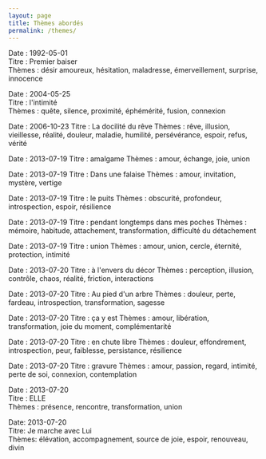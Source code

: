 ```yaml
---
layout: page
title: Thèmes abordés
permalink: /themes/
---
```


Date : 1992-05-01  
Titre : Premier baiser  
Thèmes : désir amoureux, hésitation, maladresse, émerveillement, surprise, innocence

Date : 2004-05-25  
Titre : l'intimité  
Thèmes : quête, silence, proximité, éphémérité, fusion, connexion

Date : 2006-10-23
Titre : La docilité du rêve
Thèmes : rêve, illusion, vieillesse, réalité, douleur, maladie, humilité, persévérance, espoir, refus, vérité

Date : 2013-07-19
Titre : amalgame
Thèmes : amour, échange, joie, union

Date : 2013-07-19
Titre : Dans une falaise
Thèmes : amour, invitation, mystère, vertige

Date : 2013-07-19
Titre : le puits
Thèmes : obscurité, profondeur, introspection, espoir, résilience

Date : 2013-07-19
Titre : pendant longtemps dans mes poches
Thèmes : mémoire, habitude, attachement, transformation, difficulté du détachement

Date : 2013-07-19
Titre : union
Thèmes : amour, union, cercle, éternité, protection, intimité

Date : 2013-07-20
Titre : à l'envers du décor
Thèmes : perception, illusion, contrôle, chaos, réalité, friction, interactions

Date : 2013-07-20
Titre : Au pied d'un arbre
Thèmes : douleur, perte, fardeau, introspection, transformation, sagesse

Date : 2013-07-20
Titre : ça y est
Thèmes : amour, libération, transformation, joie du moment, complémentarité

Date : 2013-07-20
Titre : en chute libre
Thèmes : douleur, effondrement, introspection, peur, faiblesse, persistance, résilience

Date : 2013-07-20
Titre : gravure
Thèmes : amour, passion, regard, intimité, perte de soi, connexion, contemplation

Date : 2013-07-20  
Titre : ELLE  
Thèmes : présence, rencontre, transformation, union

Date: 2013-07-20  
Titre: Je marche avec Lui  
Thèmes: élévation, accompagnement, source de joie, espoir, renouveau, divin
